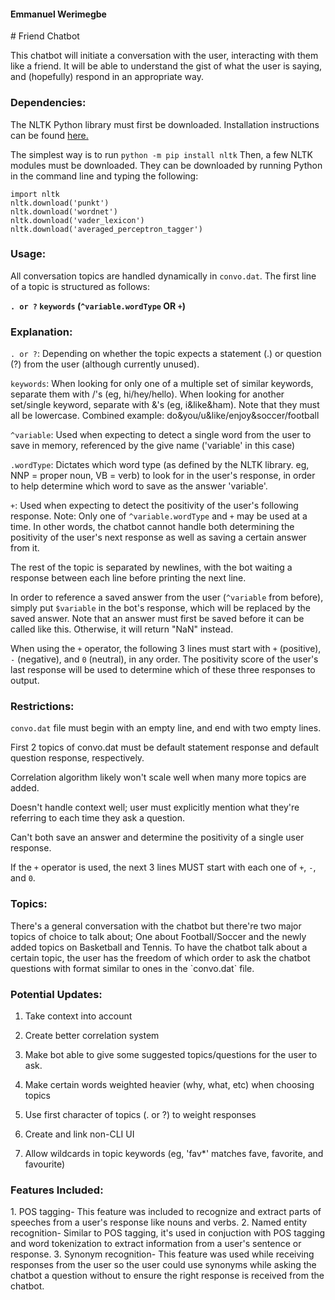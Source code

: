 <h4>Emmanuel Werimegbe</h4>
# Friend Chatbot


This chatbot will initiate a conversation with the user, interacting with them like a friend. It will be able to understand the gist of what the user is saying, and (hopefully) respond in an appropriate way.

<h3>Dependencies:</h3>
The NLTK Python library must first be downloaded. Installation instructions can be found <a href="https://www.nltk.org/install.html">here.</a>

The simplest way is to run `python -m pip install nltk`
Then, a few NLTK modules must be downloaded. They can be downloaded by running Python in the command line and typing the following:

```
import nltk
nltk.download('punkt')
nltk.download('wordnet')
nltk.download('vader_lexicon')
nltk.download('averaged_perceptron_tagger')
```

<h3>Usage:</h3>

All conversation topics are handled dynamically in `convo.dat`. The first line of a topic is structured as follows:

<b>`. or ?` `keywords` (`^variable.wordType` OR `+`)</b>

<h3>Explanation:</h3>

`. or ?`: Depending on whether the topic expects a statement (.) or question (?) from the user (although currently unused).

`keywords`: When looking for only one of a multiple set of similar keywords, separate them with /'s (eg, hi/hey/hello). When looking for another set/single keyword, separate with &'s (eg, i&like&ham). Note that they must all be lowercase. Combined example: do&you/u&like/enjoy&soccer/football

`^variable`: Used when expecting to detect a single word from the user to save in memory, referenced by the give name ('variable' in this case)

`.wordType`: Dictates which word type (as defined by the NLTK library. eg, NNP = proper noun, VB = verb) to look for in the user's response, in order to help determine which word to save as the answer 'variable'.

`+`: Used when expecting to detect the positivity of the user's following response.
Note: Only one of `^variable.wordType` and `+` may be used at a time. In other words, the chatbot cannot handle both determining the positivity of the user's next response as well as saving a certain answer from it.




The rest of the topic is separated by newlines, with the bot waiting a response between each line before printing the next line.

In order to reference a saved answer from the user (`^variable` from before), simply put `$variable` in the bot's response, which will be replaced by the saved answer. Note that an answer must first be saved before it can be called like this. Otherwise, it will return "NaN" instead.

When using the `+` operator, the following 3 lines must start with `+` (positive), `-` (negative), and `0` (neutral), in any order. The positivity score of the user's last response will be used to determine which of these three responses to output.




<h3>Restrictions:</h3>

`convo.dat` file must begin with an empty line, and end with two empty lines.

First 2 topics of convo.dat must be default statement response and default question response, respectively.

Correlation algorithm likely won't scale well when many more topics are added.

Doesn't handle context well; user must explicitly mention what they're referring to each time they ask a question.

Can't both save an answer and determine the positivity of a single user response.

If the `+` operator is used, the next 3 lines MUST start with each one of `+`, `-`, and `0`.


<h3>Topics:</h3>
There's a general conversation with the chatbot but there're two major topics of choice to talk about;
One about Football/Soccer and the newly added topics on Basketball and Tennis.
To have the chatbot talk about a certain topic, the user has the freedom of which order to ask the chatbot questions with format similar to ones in the `convo.dat` file.

<h3>Potential Updates:</h3>

1. Take context into account

2. Create better correlation system

3. Make bot able to give some suggested topics/questions for the user to ask.

4. Make certain words weighted heavier (why, what, etc) when choosing topics

5. Use first character of topics (. or ?) to weight responses

6. Create and link non-CLI UI

7. Allow wildcards in topic keywords (eg, 'fav*' matches fave, favorite, and favourite)

<h3>Features Included:</h3>
1. POS tagging- This feature was included to recognize and extract parts of speeches from a user's response like nouns and verbs.
2. Named entity recognition- Similar to POS tagging, it's used in conjuction with POS tagging and word tokenization to extract  information from a user's sentence or response.
3. Synonym recognition- This feature was used while receiving responses from the user so the user could use synonyms while asking the chatbot a question without to ensure the right response is received from the chatbot.
